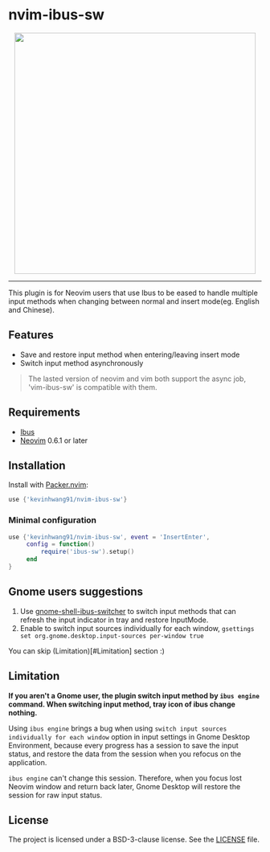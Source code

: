 # nvim-ibus-sw

<p align="center">
    <img width="480px" src="https://user-images.githubusercontent.com/17562139/79073844-5a40b300-7d1b-11ea-93ba-9513e651b9ef.gif">
</p>

---

This plugin is for Neovim users that use Ibus to be eased to handle multiple input methods when
changing between normal and insert mode(eg. English and Chinese).

## Features

- Save and restore input method when entering/leaving insert mode
- Switch input method asynchronously

> The lasted version of neovim and vim both support the async job, 'vim-ibus-sw' is compatible with
> them.

## Requirements

- [Ibus](https://github.com/ibus/ibus)
- [Neovim](https://github.com/neovim/neovim) 0.6.1 or later

## Installation

Install with [Packer.nvim](https://github.com/wbthomason/packer.nvim):

```lua
use {'kevinhwang91/nvim-ibus-sw'}
```

### Minimal configuration

```lua
use {'kevinhwang91/nvim-ibus-sw', event = 'InsertEnter',
     config = function()
         require('ibus-sw').setup()
     end
}
```

## Gnome users suggestions

1. Use [gnome-shell-ibus-switcher](https://github.com/kevinhwang91/gnome-shell-ibus-switcher) to
   switch input methods that can refresh the input indicator in tray and restore InputMode.
2. Enable to switch input sources individually for each window,
   `gsettings set org.gnome.desktop.input-sources per-window true`

You can skip (Limitation)[#Limitation] section :)

## Limitation

**If you aren't a Gnome user, the plugin switch input method by `ibus engine` command. When
switching input method, tray icon of ibus change nothing.**

Using `ibus engine` brings a bug when using `switch input sources individually for each window`
option in input settings in Gnome Desktop Environment, because every progress has a session to save
the input status, and restore the data from the session when you refocus on the application.

`ibus engine` can't change this session. Therefore, when you focus lost Neovim window and return
back later, Gnome Desktop will restore the session for raw input status.

## License

The project is licensed under a BSD-3-clause license. See the [LICENSE](./LICENSE) file.
